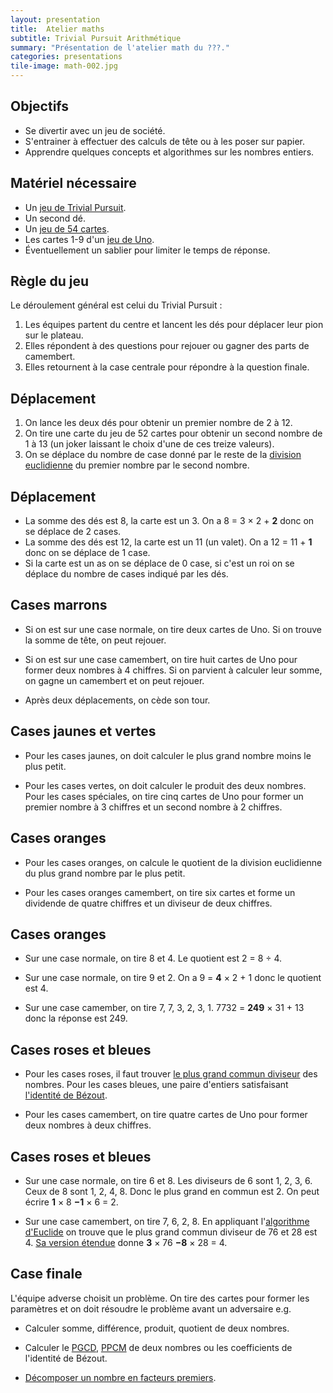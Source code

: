 ```yaml
---
layout: presentation
title:  Atelier maths
subtitle: Trivial Pursuit Arithmétique
summary: "Présentation de l'atelier math du ???."
categories: presentations
tile-image: math-002.jpg
---
```


<section markdown="1">

## Objectifs

* Se divertir avec un jeu de société.
* S'entrainer à effectuer des calculs de tête ou à les poser sur papier.
* Apprendre quelques concepts et algorithmes sur les nombres entiers.

</section>

<section markdown="1">

## Matériel nécessaire

* Un [jeu de Trivial Pursuit](https://fr.wikipedia.org/wiki/Trivial_Pursuit).
* Un second dé.
* Un [jeu de 54 cartes](https://fr.wikipedia.org/wiki/Jeu_de_cartes_fran%C3%A7ais).
* Les cartes 1-9 d'un [jeu de Uno](https://fr.wikipedia.org/wiki/Uno).
* Éventuellement un sablier pour limiter le temps de réponse.

</section>

<section markdown="1">

## Règle du jeu

Le déroulement général est celui du Trivial Pursuit :

1. Les équipes partent du centre et lancent les dés pour déplacer leur pion sur le plateau.
2. Elles répondent à des questions pour rejouer ou gagner des parts de camembert.
3. Elles retournent à la case centrale pour répondre à la question finale.

</section>

<section markdown="1">

## Déplacement

1. On lance les deux dés pour obtenir un premier nombre de 2 à 12.
2. On tire une carte du jeu de 52 cartes pour obtenir un second nombre de 1 à 13 (un joker laissant le choix d'une de ces treize valeurs).
3. On se déplace du nombre de case donné par le reste de la [division euclidienne](https://fr.wikipedia.org/wiki/Division_euclidienne) du premier nombre par le second nombre.

</section>

<section markdown="1">

## Déplacement

* La somme des dés est 8, la carte est un 3. On a 8 = 3 × 2 + **2** donc on se déplace de 2 cases.
* La somme des dés est 12, la carte est un 11 (un valet). On a 12 = 11 + **1** donc on se déplace de 1 case.
* Si la carte est un as on se déplace de 0 case, si c'est un roi on se déplace du nombre de cases indiqué par les dés.

</section>

<section markdown="1">

## Cases marrons

* Si on est sur une case normale, on tire deux cartes de Uno. Si on trouve la somme de tête, on peut rejouer.

* Si on est sur une case camembert, on tire huit cartes de Uno pour former deux nombres à 4 chiffres. Si on parvient à  calculer leur somme, on gagne un camembert et on peut rejouer.

* Après deux déplacements, on cède son tour.

</section>

<section markdown="1">

## Cases jaunes et vertes

* Pour les cases jaunes, on doit calculer le plus grand nombre moins le plus petit.

* Pour les cases vertes, on doit calculer le produit des deux nombres. Pour les cases spéciales, on tire cinq cartes de Uno pour former un premier nombre à 3 chiffres et un second nombre à 2 chiffres.

</section>

<section markdown="1">


## Cases oranges

* Pour les cases oranges, on calcule le quotient de la division euclidienne du plus grand nombre par le plus petit.

* Pour les cases oranges camembert, on tire six cartes et forme un dividende de quatre chiffres et un diviseur de deux chiffres.

</section>

<section markdown="1">

## Cases oranges

* Sur une case normale, on tire 8 et 4. Le quotient est 2 = 8 ÷ 4.

* Sur une case normale, on tire 9 et 2. On a 9 = **4** × 2 + 1 donc le quotient est 4.

* Sur une case camember, on tire 7, 7, 3, 2, 3, 1. 7732 = **249** × 31 + 13 donc la réponse est 249.

</section>

<section markdown="1">

## Cases roses et bleues

* Pour les cases roses, il faut trouver [le plus grand commun diviseur](https://fr.wikipedia.org/wiki/Plus_grand_commun_diviseur) des nombres. Pour les cases bleues, une paire d'entiers satisfaisant [l'identité de Bézout](https://fr.wikipedia.org/wiki/Th%C3%A9or%C3%A8me_de_Bachet-B%C3%A9zout).

* Pour les cases camembert, on tire quatre cartes de Uno pour former deux nombres à deux chiffres.

</section>

<section markdown="1">

## Cases roses et bleues

* Sur une case normale, on tire 6 et 8. Les diviseurs de 6 sont 1, 2, 3, 6. Ceux de 8 sont 1, 2, 4, 8. Donc le plus grand en commun est 2. On peut écrire **1** × 8 **−1** × 6 = 2.

* Sur une case camembert, on tire 7, 6, 2, 8. En appliquant l'[algorithme d'Euclide](https://fr.wikipedia.org/wiki/Algorithme_d%27Euclide) on trouve que le plus grand commun diviseur de 76 et 28 est 4. [Sa version étendue](https://fr.wikipedia.org/wiki/Algorithme_d%27Euclide_%C3%A9tendu) donne
**3** × 76 **−8** × 28 = 4.

</section>

<section markdown="1">


## Case finale

L'équipe adverse choisit un problème. On tire des cartes pour former les paramètres et on doit résoudre le problème avant un adversaire e.g.

* Calculer somme, différence, produit, quotient de deux nombres.

* Calculer le [PGCD](https://fr.wikipedia.org/wiki/Plus_grand_commun_diviseur), [PPCM](https://fr.wikipedia.org/wiki/Plus_petit_commun_multiple) de deux nombres ou les coefficients de l'identité de Bézout.

* [Décomposer un nombre en facteurs premiers](https://fr.wikipedia.org/wiki/D%C3%A9composition_en_produit_de_facteurs_premiers).

</section>
